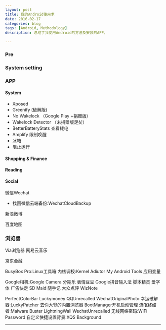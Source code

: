```yaml
---
layout: post
title: 我的Android使用术
date: 2016-02-17
categories: blog
tags: [Android, Methodology]
description: 总结了我使用Android的方法及安装的APP。

---
```


### Pre

### System setting

### APP

#### System
- Xposed
- Greenify (破解版)
- No Wakelock （Google Play +捐赠版）
- Wakelock Detector （未捐赠版足矣）
- BetterBatteryStats 查看耗电
- Amplify 限制唤醒
- 冰箱
- 阻止运行

#### Shopping & Finance

#### Reading

#### Social

微信Wechat
- 找回微信云端备份:WechatCloudBackup

新浪微博

百度地图

### 浏览器
Via浏览器
网易云音乐

京东金融

BusyBox Pro:Linux工具箱
内核调校:Kernel Adiutor
My Android Tools
应用变量

Google相机:Google Camera
分期乐
表情豆豆
Google拼音输入法
脚本精灵
爱字体
广告快走
SD Maid
随手记
大众点评
WizNote

PerfectColorBar
Luckymoney
QQUnrecalled
WechatOriginalPhoto
幸运破解器:LuckyPatcher
去你大爷的内置浏览器
BootManager开机启动管理
流氓终结者:Malware Buster
LightningWall
WechatUnrecalled
无线网络密码:WiFi Password
自定义快捷设置背景:XQS Background


---










